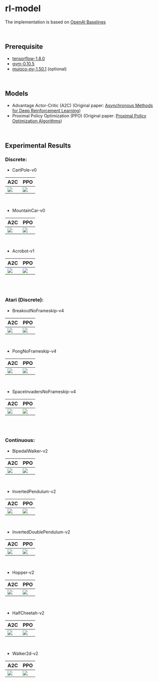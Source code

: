 # rl-model

The implementation is based on [OpenAI Baselines](https://github.com/openai/baselines)

<br>

## Prerequisite

- [tensorflow-1.8.0](https://github.com/tensorflow/tensorflow)
- [gym-0.10.5](https://github.com/openai/gym)
- [mujoco-py-1.50.1](https://github.com/openai/mujoco-py) (optional)

<br>

## Models

- Advantage Actor-Critic (A2C) (Original paper: [Asynchronous Methods for Deep Reinforcement Learning](https://arxiv.org/abs/1602.01783))
- Proximal Policy Optimization (PPO) (Original paper: [Proximal Policy Optimization Algorithms](https://arxiv.org/abs/1707.06347))

<br>

## Experimental Results

### Discrete:

- CartPole-v0

A2C|PPO
-|-
![](./fig/CartPole-v0-a2c.png)|![](./fig/CartPole-v0-ppo.png)

<br>

- MountainCar-v0

A2C|PPO
-|-
![](./fig/MountainCar-v0-a2c.png)|![](./fig/MountainCar-v0-ppo.png)


<br>

- Acrobot-v1

A2C|PPO
-|-
![](./fig/Acrobot-v1-a2c.png)|![](./fig/Acrobot-v1-ppo.png)

<br>
<br>

### Atari (Discrete):

- BreakoutNoFrameskip-v4

A2C|PPO
-|-
![](./fig/BreakoutNoFrameskip-v4-a2c.png)|![](./fig/BreakoutNoFrameskip-v4-ppo.png)

<br>

- PongNoFrameskip-v4

A2C|PPO
-|-
![](./fig/PongNoFrameskip-v4-a2c.png)|![](./fig/PongNoFrameskip-v4-ppo.png)

<br>

- SpaceInvadersNoFrameskip-v4

A2C|PPO
-|-
![](./fig/SpaceInvadersNoFrameskip-v4-a2c.png)|![](./fig/SpaceInvadersNoFrameskip-v4-ppo.png)

<br>
<br>

### Continuous:

- BipedalWalker-v2

A2C|PPO
-|-
![](./fig/BipedalWalker-v2-a2c.png)|![](./fig/BipedalWalker-v2-ppo.png)

<br>

- InvertedPendulum-v2

A2C|PPO
-|-
![](./fig/InvertedPendulum-v2-a2c.png)|![](./fig/InvertedPendulum-v2-ppo.png)

<br>

- InvertedDoublePendulum-v2

A2C|PPO
-|-
![](./fig/InvertedDoublePendulum-v2-a2c.png)|![](./fig/InvertedDoublePendulum-v2-ppo.png)

<br>

- Hopper-v2

A2C|PPO
-|-
![](./fig/Hopper-v2-a2c.png)|![](./fig/Hopper-v2-ppo.png)

<br>

- HalfCheetah-v2

A2C|PPO
-|-
![](./fig/HalfCheetah-v2-a2c.png)|![](./fig/HalfCheetah-v2-ppo.png)

<br>

- Walker2d-v2

A2C|PPO
-|-
![](./fig/Walker2d-v2-a2c.png)|![](./fig/Walker2d-v2-ppo.png)